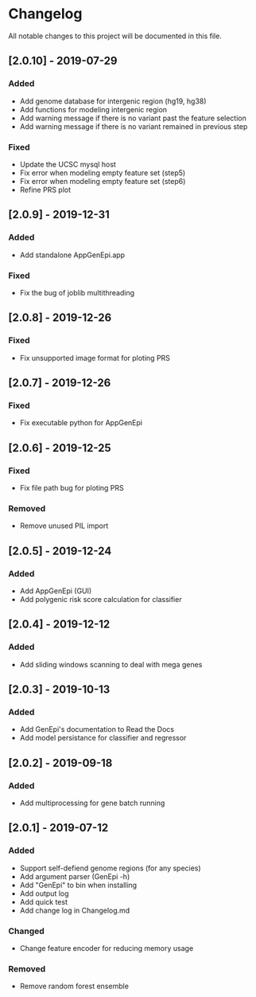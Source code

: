 # Changelog

All notable changes to this project will be documented in this file.

## [2.0.10] - 2019-07-29
### Added
- Add genome database for intergenic region (hg19, hg38)
- Add functions for modeling intergenic region
- Add warning message if there is no variant past the feature selection
- Add warning message if there is no variant remained in previous step
### Fixed
- Update the UCSC mysql host
- Fix error when modeling empty feature set (step5)
- Fix error when modeling empty feature set (step6)
- Refine PRS plot

## [2.0.9] - 2019-12-31
### Added
- Add standalone AppGenEpi.app
### Fixed
- Fix the bug of joblib multithreading

## [2.0.8] - 2019-12-26
### Fixed
- Fix unsupported image format for ploting PRS

## [2.0.7] - 2019-12-26
### Fixed
- Fix executable python for AppGenEpi 

## [2.0.6] - 2019-12-25
### Fixed
- Fix file path bug for ploting PRS 
### Removed
- Remove unused PIL import

## [2.0.5] - 2019-12-24
### Added
- Add AppGenEpi (GUI)
- Add polygenic risk score calculation for classifier

## [2.0.4] - 2019-12-12
### Added
- Add sliding windows scanning to deal with mega genes

## [2.0.3] - 2019-10-13
### Added
- Add GenEpi's documentation to Read the Docs
- Add model persistance for classifier and regressor

## [2.0.2] - 2019-09-18
### Added
- Add multiprocessing for gene batch running

## [2.0.1] - 2019-07-12
### Added
- Support self-defiend genome regions (for any species)
- Add argument parser (GenEpi -h)
- Add "GenEpi" to bin when installing
- Add output log
- Add quick test
- Add change log in Changelog.md

### Changed
- Change feature encoder for reducing memory usage

### Removed
- Remove random forest ensemble
